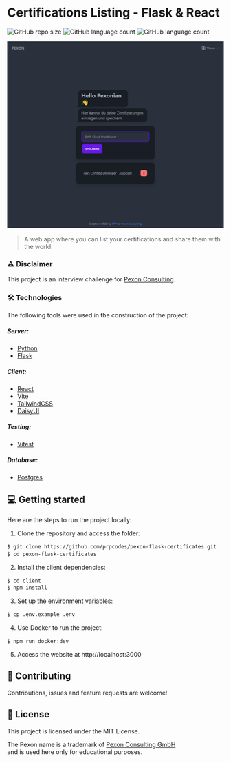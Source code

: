 # Certifications Listing - Flask & React

![GitHub repo size](https://img.shields.io/github/repo-size/prpcodes/pexon-flask-certificates?style=for-the-badge)
![GitHub language count](https://img.shields.io/github/languages/top/prpcodes/pexon-flask-certificates?style=for-the-badge)
![GitHub language count](https://img.shields.io/github/last-commit/prpcodes/pexon-flask-certificates?style=for-the-badge)

<img src="https://raw.githubusercontent.com/prpcodes/pexon-flask-certificates/main/client/public/website.png" alt="Screenshot of the website">

> A web app where you can list your certifications and share them with the world.

### ⚠️ Disclaimer

This project is an interview challenge for [Pexon Consulting](https://pexon-consulting.de/).

### 🛠 Technologies

The following tools were used in the construction of the project:

##### Server:

-   [Python](https://www.python.org/)
-   [Flask](https://flask.palletsprojects.com/en/2.0.x/)

##### Client:

-   [React](https://reactjs.org/)
-   [Vite](https://vitejs.dev/)
-   [TailwindCSS](https://tailwindcss.com/)
-   [DaisyUI](https://daisyui.com/)

##### Testing:

-   [Vitest](https://vitest.dev/)

##### Database:

-   [Postgres](https://hub.docker.com/_/postgres)

## 💻 Getting started

Here are the steps to run the project locally:

1. Clone the repository and access the folder:

```bash
$ git clone https://github.com/prpcodes/pexon-flask-certificates.git
$ cd pexon-flask-certificates
```

2. Install the client dependencies:

```bash
$ cd client
$ npm install
```

3. Set up the environment variables:

```bash
$ cp .env.example .env
```

4.  Use Docker to run the project:

```bash
$ npm run docker:dev
```

5. Access the website at http://localhost:3000

## 🤝 Contributing

Contributions, issues and feature requests are welcome!

## 📝 License

This project is licensed under the MIT License.

The Pexon name is a trademark of [Pexon Consulting GmbH](https://pexon-consulting.de/) <br/> and is used here only for educational purposes.
